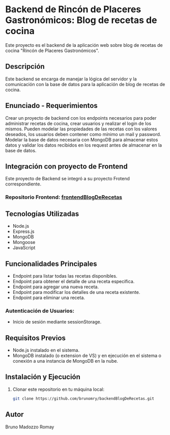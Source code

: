 # Backend de Rincón de Placeres Gastronómicos: Blog de recetas de cocina

Este proyecto es el backend de la aplicación web sobre blog de recetas de cocina "Rincón de Placeres Gastronómicos".

## Descripción

Este backend se encarga de manejar la lógica del servidor y la comunicación con la base de datos para la aplicación de blog de recetas de cocina.

## Enunciado - Requerimientos

Crear un proyecto de backend con los endpoints necesarios para poder
administrar recetas de cocina, crear usuarios y realizar el login de los mismos.
Pueden modelar las propiedades de las recetas con los valores deseados, los
usuarios deben contener como mínimo un mail y password.
Modelar la base de datos necesaria con MongoDB para almacenar estos datos y
validar los datos recibidos en los request antes de almacenar en la base de datos.

## Integración con proyecto de Frontend

Este proyecto de Backend se integró a su proyecto Frotend correspondiente.

### Repositorio Frontend: [frontendBlogDeRecetas](https://github.com/brunomry/frontendBlogDeRecetas.git)

## Tecnologías Utilizadas

- Node.js
- Express.js
- MongoDB
- Mongoose
- JavaScript

## Funcionalidades Principales

- Endpoint para listar todas las recetas disponibles.
- Endpoint para obtener el detalle de una receta específica.
- Endpoint para agregar una nueva receta.
- Endpoint para modificar los detalles de una receta existente.
- Endpoint para eliminar una receta.

### Autenticación de Usuarios:

- Inicio de sesión mediante sessionStorage.

## Requisitos Previos

- Node.js instalado en el sistema.
- MongoDB instalado (o extension de VS) y en ejecución en el sistema o conexión a una instancia de MongoDB en la nube.

## Instalación y Ejecución

1. Clonar este repositorio en tu máquina local:

   ```bash
   git clone https://github.com/brunomry/backendBlogDeRecetas.git

## Autor

Bruno Madozzo Romay